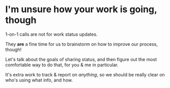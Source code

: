 # I'm unsure how your work is going, though

1-on-1 calls are not for work status updates.

They **are** a fine time for us to brainstorm on how to improve our process, though!

Let's talk about the goals of sharing status, and then figure out the most comfortable way to do that, for you & me in particular.

It's extra work to track & report on _anything_, so we should be really clear on who's using what info, and how.

